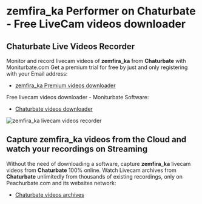 # zemfira_ka Performer on Chaturbate - Free LiveCam videos downloader

## Chaturbate Live Videos Recorder

Monitor and record livecam videos of **zemfira_ka** from **Chaturbate** with Moniturbate.com
Get a premium trial for free by just and only registering with your Email address:
* [zemfira_ka Premium videos downloader](https://moniturbate.com/request-demo-licence-key.html)

Free livecam videos downloader - Moniturbate Software:
* [Chaturbate videos downloader](https://moniturbate.com/moniturbate-download-software.html)

![zemfira_ka livecam videos recorder](https://peachurnet.com/templates/moniturbate-software.png)


## Capture zemfira_ka videos from the Cloud and watch your recordings on Streaming

Without the need of downloading a software, capture **zemfira_ka** livecam videos from **Chaturbate** 100% online.
Watch Livecam archives from **Chaturbate** unlimitedly from thousands of existing recordings, only on Peachurbate.com and its websites network:
* [Chaturbate videos archives](https://peachurnet.com/)